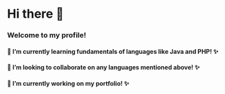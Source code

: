 # Hi there 👋
### Welcome to my profile!
#### 🌱 I’m currently learning fundamentals of languages like Java and PHP! ✨
#### 👯 I’m looking to collaborate on any languages mentioned above! ✨
#### 🔭 I’m currently working on my portfolio! ✨


<!--
**kleinborre/kleinborre** is a ✨ _special_ ✨ repository because its `README.md` (this file) appears on your GitHub profile.

Here are some ideas to get you started:

- 🔭 I’m currently working on ...
- 🌱 I’m currently learning ...
- 👯 I’m looking to collaborate on ...
- 🤔 I’m looking for help with ...
- 💬 Ask me about ...
- 📫 How to reach me: ...
- 😄 Pronouns: ...
- ⚡ Fun fact: ...
-->

